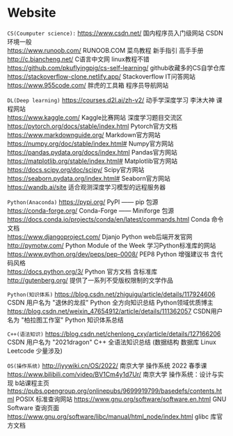 # Website
`CS(Coumputer science):`
https://www.csdn.net/ 国内程序员入门级网站 CSDN 环境一般   
https://www.runoob.com/ RUNOOB.COM 菜鸟教程 新手指引 高手手册  
http://c.biancheng.net/ C语言中文网 linux教程不错  
https://github.com/pkuflyingpig/cs-self-learning/ github收藏多的CS自学仓库  
https://stackoverflow-clone.netlify.app/  Stackoverflow IT问答网站  
https://www.955code.com/ 胖虎的工具箱 程序员导航网站  

`DL(Deep learning)`
https://courses.d2l.ai/zh-v2/ 动手学深度学习 李沐大神 课程网站   
https://www.kaggle.com/ Kaggle比赛网站 深度学习题目交流区    
https://pytorch.org/docs/stable/index.html Pytorch官方文档    
https://www.markdownguide.org/ Markdown官方网站    
https://numpy.org/doc/stable/index.html# Numpy官方网站    
https://pandas.pydata.org/docs/index.html Pandas官方网站    
https://matplotlib.org/stable/index.html# Matplotlib官方网站   
https://docs.scipy.org/doc/scipy/ Scipy官方网站  
https://seaborn.pydata.org/index.html# Seaborn官方网站    
https://wandb.ai/site 适合观测深度学习模型的远程服务器    

`Python(Anaconda)`
https://pypi.org/ PyPI —— pip 包源    
https://conda-forge.org/ Conda-Forge —— Miniforge 包源    
https://docs.conda.io/projects/conda/en/latest/commands.html Conda 命令文档  
https://www.djangoproject.com/ Djanjo Python web后端开发官网  
http://pymotw.com/ Python Module of the Week 学习Python标准库的网站    
https://www.python.org/dev/peps/pep-0008/ PEP8 Python 增强建议书 含代码风格    
https://docs.python.org/3/ Python 官方文档 含标准库  
http://gutenberg.org/ 提供了一系列不受版权限制的文学作品  

`Python(知识体系)`
https://blog.csdn.net/zhiguigu/article/details/117924606 CSDN 用户名为 "退休的龙叔" Python 全方向知识总结 Python领域优质博主  
https://blog.csdn.net/weixin_47654912/article/details/111362057 CSDN用户名为 "柏拉图工作室" Python 知识体系总结   

`C++(语法知识)`
https://blog.csdn.net/chenlong_cxy/article/details/127166206 CSDN 用户名为 "2021dragon" C++ 全语法知识总结 (数据结构 数据库 Linux Leetcode 少量涉及)  

`OS(操作系统)`
http://jyywiki.cn/OS/2022/ 南京大学 操作系统 2022 春季课  
https://www.bilibili.com/video/BV1Cm4y1d7Ur/ 南京大学 操作系统：设计与实现 b站课程主页  
https://pubs.opengroup.org/onlinepubs/9699919799/basedefs/contents.html POSIX 标准查询网站
https://www.gnu.org/software/software.en.html GNU Software 查询页面  
https://www.gnu.org/software/libc/manual/html_node/index.html glibc 库官方文档  
